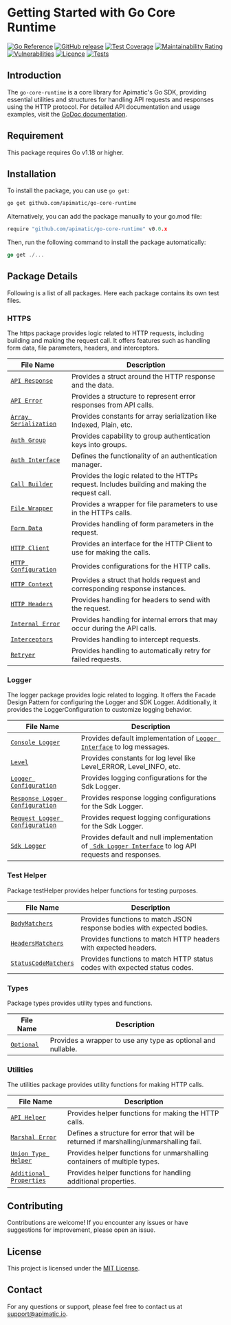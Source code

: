 # Getting Started with Go Core Runtime
[![Go Reference](https://pkg.go.dev/badge/github.com/apimatic/go-core-runtime.svg)](https://pkg.go.dev/github.com/apimatic/go-core-runtime)
[![GitHub release](https://img.shields.io/github/v/release/apimatic/go-core-runtime)](https://pkg.go.dev/github.com/apimatic/go-core-runtime?tab=versions)
[![Test Coverage][coverage-badge]][coverage-url]
[![Maintainability Rating][maintainability-badge]][maintainability-url]
[![Vulnerabilities][vulnerabilities-badge]][vulnerabilities-url]
[![Licence][license-badge]][license-url]
[![Tests][test-badge]][test-url]


## Introduction

The `go-core-runtime` is a core library for Apimatic's Go SDK, providing essential utilities and structures for handling API requests and responses using the HTTP protocol. For detailed API documentation and usage examples, visit the [GoDoc documentation](https://pkg.go.dev/github.com/apimatic/go-core-runtime).

## Requirement

This package requires Go v1.18 or higher.

## Installation

To install the package, you can use `go get`:

```bash
go get github.com/apimatic/go-core-runtime
```

Alternatively, you can add the package manually to your go.mod file:


```go
require "github.com/apimatic/go-core-runtime" v0.0.x
```
Then, run the following command to install the package automatically:

```go
go get ./...
```

## Package Details 
Following is a list of all packages. Here each package contains its own test files.

### HTTPS
The https package provides logic related to HTTP requests, including building and making the request call. It offers features such as handling form data, file parameters, headers, and interceptors.

| File Name                                            | Description                                                                                     |
|------------------------------------------------------|-------------------------------------------------------------------------------------------------|
| [`API Response`](https/apiResponse.go)               | Provides a struct around the HTTP response and the data.                                        |
| [`API Error`](https/apiError.go)                     | Provides a structure to represent error responses from API calls.                               |
| [`Array Serialization`](https/arraySerialization.go) | Provides constants for array serialization like Indexed, Plain, etc.                            |
| [`Auth Group`](https/authenticationGroup.go)         | Provides capability to group authentication keys into groups.                                   |
| [`Auth Interface`](https/authenticationInterface.go) | Defines the functionality of an authentication manager.                                         |
| [`Call Builder`](https/callBuilder.go)               | Provides the logic related to the HTTPs request. Includes building and making the request call. |
| [`File Wrapper`](https/fileWrapper.go)               | Provides a wrapper for file parameters to use in the HTTPs calls.                               |
| [`Form Data`](https/formData.go)                     | Provides handling of form parameters in the request.                                            |
| [`HTTP Client`](https/httpClient.go)                 | Provides an interface for the HTTP Client to use for making the calls.                          |
| [`HTTP Configuration`](https/httpConfiguration.go)   | Provides configurations for the HTTP calls.                                                     |
| [`HTTP Context`](https/httpContext.go)               | Provides a struct that holds request and corresponding response instances.                      |
| [`HTTP Headers`](https/httpHeaders.go)               | Provides handling for headers to send with the request.                                         |
| [`Internal Error`](https/internalError.go)           | Provides handling for internal errors that may occur during the API calls.                      |
| [`Interceptors`](https/interceptors.go)              | Provides handling to intercept requests.                                                        |
| [`Retryer`](https/retryer.go)                        | Provides handling to automatically retry for failed requests.                                   |

### Logger
The logger package provides logic related to logging. It offers the Facade Design Pattern for configuring the Logger and SDK Logger. Additionally, it provides the LoggerConfiguration to customize logging behavior.

| File Name                                                                | Description                                                                                                                   |
|--------------------------------------------------------------------------|-------------------------------------------------------------------------------------------------------------------------------|
| [`Console Logger`](logger/defaultLogger.go)                              | Provides default implementation of [`Logger Interface`](logger/defaultLogger.go) to log messages.                             |
| [`Level`](logger/level.go)                                               | Provides constants for log level like Level_ERROR, Level_INFO, etc.                                                           |
| [`Logger Configuration`](logger/loggerConfiguration.go)                  | Provides logging configurations for the Sdk Logger.                                                                           |
| [`Response Logger Configuration`](logger/responseLoggerConfiguration.go) | Provides response logging configurations for the Sdk Logger.                                                                  |
| [`Request Logger Configuration`](logger/requestLoggerConfiguration.go)   | Provides request logging configurations for the Sdk Logger.                                                                   |
| [`Sdk Logger`](logger/sdkLogger.go)                                      | Provides default and null implementation of [` Sdk Logger Interface`](logger/sdkLogger.go) to log API requests and responses. |

### Test Helper
Package testHelper provides helper functions for testing purposes.

| File Name                                                | Description                                                               |
|----------------------------------------------------------|---------------------------------------------------------------------------|
| [`BodyMatchers`](testHelper/bodyMatchers.go)             | Provides functions to match JSON response bodies with expected bodies.    |
| [`HeadersMatchers`](testHelper/headersMatchers.go)       | Provides functions to match HTTP headers with expected headers.           |
| [`StatusCodeMatchers`](testHelper/statusCodeMatchers.go) | Provides functions to match HTTP status codes with expected status codes. |

### Types
Package types provides utility types and functions.

| File Name                       | Description                                                  |
|---------------------------------|--------------------------------------------------------------|
| [`Optional`](types/optional.go) | Provides a wrapper to use any type as optional and nullable. |

### Utilities
The utilities package provides utility functions for making HTTP calls.

| File Name                                               | Description                                                                                     |
|---------------------------------------------------------|-------------------------------------------------------------------------------------------------|
| [`API Helper`](utilities/apiHelper.go)                  | Provides helper functions for making the HTTP calls.                                            |
| [`Marshal Error`](utilities/marshal_error.go)           | Defines a structure for error that will be returned if marshalling/unmarshalling fail.          |
| [`Union Type Helper`](utilities/unionTypeHelper.go)     | Provides helper functions for unmarshalling containers of multiple types.                       |
| [`Additional Properties`](utilities/additionalProperties.go) | Provides helper functions for handling additional properties. |

## Contributing
Contributions are welcome! If you encounter any issues or have suggestions for improvement, please open an issue.

## License
This project is licensed under the [MIT License](LICENSE).


## Contact
For any questions or support, please feel free to contact us at support@apimatic.io.


[license-badge]: https://img.shields.io/badge/licence-MIT-blue
[license-url]: LICENSE
[test-badge]: https://github.com/apimatic/go-core-runtime/actions/workflows/test.yaml/badge.svg
[test-url]: https://github.com/apimatic/go-core-runtime/actions/workflows/test.yaml
[coverage-badge]: https://sonarcloud.io/api/project_badges/measure?project=apimatic_go-core-runtime&metric=coverage
[coverage-url]: https://sonarcloud.io/summary/new_code?id=apimatic_go-core-runtime
[maintainability-badge]: https://sonarcloud.io/api/project_badges/measure?project=apimatic_go-core-runtime&metric=sqale_rating
[maintainability-url]: https://sonarcloud.io/summary/new_code?id=apimatic_go-core-runtime
[vulnerabilities-badge]: https://sonarcloud.io/api/project_badges/measure?project=apimatic_go-core-runtime&metric=vulnerabilities
[vulnerabilities-url]: https://sonarcloud.io/summary/new_code?id=apimatic_go-core-runtime
